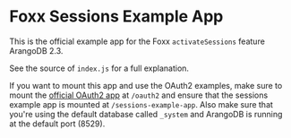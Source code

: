 # Foxx Sessions Example App

This is the official example app for the Foxx `activateSessions` feature ArangoDB 2.3.

See the source of `index.js` for a full explanation.

If you want to mount this app and use the OAuth2 examples, make sure to mount the [official OAuth2 app](https://github.com/arangodb/foxx-oauth2) at `/oauth2` and ensure that the sessions example app is mounted at `/sessions-example-app`. Also make sure that you're using the default database called `_system` and ArangoDB is running at the default port (8529).
